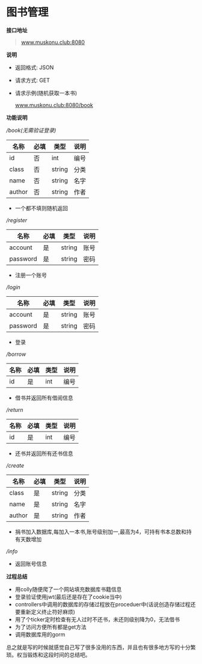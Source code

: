 # 图书管理

**接口地址**

> www.muskonu.club:8080

**说明**

- 返回格式: JSON

- 请求方式: GET

- 请求示例(随机获取一本书)

  www.muskonu.club:8080/book

**功能说明**

*/book(无需验证登录)*

| 名称 | 必填 | 类型   | 说明         |
| ---- | ---- | ------ | ------------ |
| id   | 否   | int    |     编号     |
|class | 否   | string |     分类     |
| name | 否   | string |     名字     |
|author| 否   | string |     作者     |

- 一个都不填则随机返回

*/register*

| 名称 | 必填 | 类型     | 说明         |
| ------ | ---- | ------ | ------------ |
| account| 是   | string |     账号     |
|password| 是   | string |     密码     |

- 注册一个账号 

*/login*

| 名称 | 必填 | 类型     | 说明         |
| ------ | ---- | ------ | ------------ |
| account| 是   | string |     账号     |
|password| 是   | string |     密码     |

- 登录

*/borrow*

| 名称 | 必填 | 类型   | 说明         |
| ---- | ---- | ------ | ------------ |
| id   | 是   | int    |     编号     |

- 借书并返回所有借阅信息

*/return*

| 名称 | 必填 | 类型   | 说明         |
| ---- | ---- | ------ | ------------ |
| id   | 是   | int    |     编号     |

- 还书并返回所有还书信息

*/create*

| 名称 | 必填 | 类型   | 说明         |
| ---- | ---- | ------ | ------------ |
|class | 是   | string |     分类     |
| name | 是   | string |     名字     |
|author| 是   | string |     作者     |

- 捐书加入数据库,每加入一本书,账号级别加一,最高为4，可持有书本总数和持有天数增加

*/info*

- 返回账号信息

**过程总结**

- 用colly随便爬了一个网站填充数据库书籍信息
- 登录验证使用jwt(最后还是存在了cookie当中)
- controllers中调用的数据库的存储过程放在proceduer中(话说创造存储过程还要重新定义终止符好麻烦)
- 用了个ticker定时检查有无人过时不还书，未还则级别降为0，无法借书
- 为了访问方便所有都是get方法
- 调用数据库用的gorm

总之就是写的时候就感觉自己写了很多没用的东西，并且也有很多地方写的十分繁琐。权当锻炼和这段时间的总结吧。
